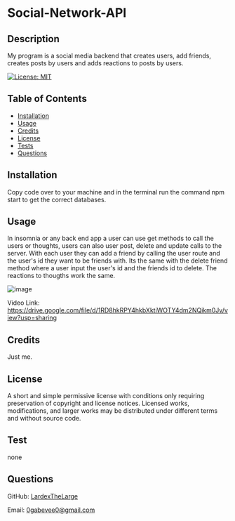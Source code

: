 # Social-Network-API

## Description

My program is a social media backend that creates users, add friends, creates posts by users and adds reactions to posts by users.

[![License: MIT](https://img.shields.io/badge/License-MIT-yellow.svg)](https://opensource.org/licenses/MIT)

## Table of Contents

- [Installation](#installation)
- [Usage](#usage)
- [Credits](#credits)
- [License](#license)
- [Tests](#test)
- [Questions](#questions)

## Installation

Copy code over to your machine and in the terminal run the command npm start to get the correct databases.

## Usage

In insomnia or any back end app a user can use get methods to call the users or thoughts, users can also user post, delete and update calls to the server. With each user they can add a friend by calling the user route and the user's id they want to be friends with. Its the same with the delete friend method where a user input the user's id and the friends id to delete. The reactions to thougths work the same.

![image](https://user-images.githubusercontent.com/100447639/193376826-fd516d41-f118-4445-825d-657ceb44c3f5.png)

Video Link: https://drive.google.com/file/d/1RD8hkRPY4hkbXktiWOTY4dm2NQikm0Jv/view?usp=sharing

## Credits

Just me.

## License

A short and simple permissive license with conditions only requiring preservation of copyright and license notices. Licensed works, modifications, and larger works may be distributed under different terms and without source code.

## Test

none

## Questions

GitHub: [LardexTheLarge](https://github.com/LardexTheLarge)

Email: 0gabevee0@gmail.com
